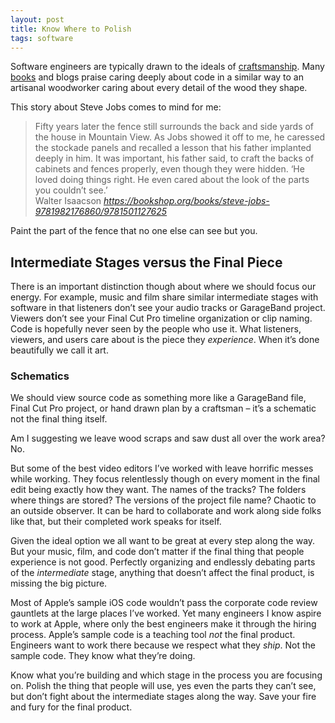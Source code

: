 ```yaml
---
layout: post
title: Know Where to Polish
tags: software
---
```


Software engineers are typically drawn to the ideals of [craftsmanship](https://en.wikipedia.org/wiki/Software_craftsmanship). Many [books](https://bookshop.org/books/clean-code-a-handbook-of-agile-software-craftsmanship/9780132350884) and blogs praise caring deeply about code in a similar way to an artisanal woodworker caring about every detail of the wood they shape. 

This story about Steve Jobs comes to mind for me:

<blockquote class="quoteback" darkmode="true" data-title="Steve Jobs, page 6" data-author="Walter Isaacson" cite="https://bookshop.org/books/steve-jobs-9781982176860/9781501127625">
<div>
Fifty years later the fence still surrounds the back and side yards of the house in Mountain View. As Jobs showed it off to me, he caressed the stockade panels and recalled a lesson that his father implanted deeply in him. It was important, his father said, to craft the backs of cabinets and fences properly, even though they were hidden. ‘He loved doing things right. He even cared about the look of the parts you couldn’t see.’
</div>
<footer>Walter Isaacson<cite> <a href="https://bookshop.org/books/steve-jobs-9781982176860/9781501127625">https://bookshop.org/books/steve-jobs-9781982176860/9781501127625</a></cite></footer>
</blockquote><script src="https://cdn.jsdelivr.net/gh/Blogger-Peer-Review/quotebacks@1/quoteback.js"></script>

Paint the part of the fence that no one else can see but you. 

## Intermediate Stages versus the Final Piece

There is an important distinction though about where we should focus our energy. For example, music and film share similar intermediate stages with software in that listeners don’t see your audio tracks or GarageBand project. Viewers don’t see your Final Cut Pro timeline organization or clip naming. Code is hopefully never seen by the people who use it. What listeners, viewers, and users care about is the piece they _experience_. When it’s done beautifully we call it art.

### Schematics

We should view source code as something more like a GarageBand file, Final Cut Pro project, or hand drawn plan by a craftsman – it’s a schematic not the final thing itself.

Am I suggesting we leave wood scraps and saw dust all over the work area? No. 

But some of the best video editors I’ve worked with leave horrific messes while working. They focus relentlessly though on every moment in the final edit being exactly how they want. The names of the tracks? The folders where things are stored? The versions of the project file name? Chaotic to an outside observer. It can be hard to collaborate and work along side folks like that, but their completed work speaks for itself.

Given the ideal option we all want to be great at every step along the way. But your music, film, and code don’t matter if the final thing that people experience is not good. Perfectly organizing and endlessly debating parts of the _intermediate_ stage, anything that doesn’t affect the final product, is missing the big picture.

Most of Apple’s sample iOS code wouldn’t pass the corporate code review gauntlets at the large places I’ve worked. Yet many engineers I know aspire to work at Apple, where only the best engineers make it through the hiring process. Apple’s sample code is a teaching tool _not_ the final product. Engineers want to work there because we respect what they _ship_. Not the sample code. They know what they’re doing. 

Know what you’re building and which stage in the process you are focusing on. Polish the thing that people will use, yes even the parts they can’t see, but don’t fight about the intermediate stages along the way. Save your fire and fury for the final product.